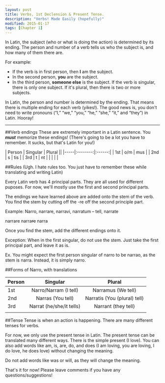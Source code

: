 ```yaml
---
layout: post
title: Verbs, 1st Declension & Present Tense.
description: "Verbs! Made Easily (hopefully)"
modified: 2015-01-17
tags: [Chapter 1]
---
```


In Latin, the subject (who or what is doing the action) is determined by its ending. The person and number of a verb tells us who the subject is, and how many of them there are. 

For example:

* If the verb is in first person,  then **I** am the subject.
* In the second person, **you** are the subject.
* In the third person, **someone else** is the subject.
If the verb is singular, there is only one subject. If it's plural, then there is two or more subjects.

In Latin, the person and number is determined by the ending. That means there is multiple ending for each verb (yikes!). The good news is, you don't need to write pronouns (“I,” “we,” “you,” “he,” “she,” “it,” and “they”) in Latin. Hooray! 


----------


##Verb endings
These are extremely important in a Latin sentence. You ***must*** memorize these endings! (There's going to be a lot you have to remember. It sucks, but that's Latin for you!) 

|  Person   | Singular | Plural ||
|-----|:--------:|:------:|
| 1st |    o/m   |   mus  |
| 2nd |     s    |   tis  |
| 3rd |     t    |   nt   |
|     |          |        | 

##Rules
(Ugh. I hate rules too. You just have to remember these while translating and writing Latin)

Every Latin verb has 4 principal parts. They are all used for different puposes. For now, we'll mostly use the first and second principal parts.

The endings we have learned above are added onto the stem of the verb. You find the stem by cutting off the -re off the second principle part.

Example: Narro, narrare, narravi, narratum – tell, narrate

narrare
narra~~re~~
narra

Once you find the stem, add the different endings onto it.

Exception: When in the first singular, do not use the stem. Just take the first principal part, and leave it as is.
				
Ex. You might expect the first person singular of narro to be narrao, as the stem is narra. Instead, it is simply narro.

##Forms of Narro, with translations

|  Person   |   Singular   |  Plural  |
|-----|:------------:|:--------:|
| 1st | Narro/Narram (I tell)| Narramus (We tell)|
| 2nd | Narras  (You tell)     | Narratis (You (plural) tell)|
| 3rd | Narrat  (he/she/it tells)     | Narrant (they tell) |
|     |              |          | 

##Tense
Tense is when an action is happening. There are many different tenses for verbs.

 For now, we only use the present tense in Latin. 
 The present tense can be translated many different ways. There is the simple present (I love). You can also add words like am, is, are, do, and does (I am loving, you are loving, I do love, he does love) without changing the meaning.
 
Do not add words like was or will, as they will change the meaning.

That's it for now! Please leave comments if you have any questions/suggestions!
